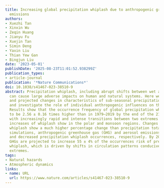 ```yaml
---
title: Increasing global precipitation whiplash due to anthropogenic greenhouse gas
  emissions
authors:
- Xuezhi Tan
- Xinxin Wu
- Zeqin Huang
- Jianyu Fu
- Xuejin Tan
- Simin Deng
- Yaxin Liu
- Thian Yew Gan
- Bingjun Liu
date: '2023-05-01'
publishDate: '2025-08-23T11:01:52.938299Z'
publication_types:
- article-journal
publication: '*Nature Communications*'
doi: 10.1038/s41467-023-38510-9
abstract: Precipitation whiplash, including abrupt shifts between wet and dry extremes,
  can cause large adverse impacts on human and natural systems. Here we quantify observed
  and projected changes in characteristics of sub-seasonal precipitation whiplash
  and investigate the role of individual anthropogenic influences on these changes.
  Results show that the occurrence frequency of global precipitation whiplash is projected
  to be 2.56 ± 0.16 times higher than in 1979–2019 by the end of the 21st Century,
  with increasingly rapid and intense transitions between two extremes. The most dramatic
  increases of whiplash show in the polar and monsoon regions. Changes in precipitation
  whiplash show a much higher percentage change than precipitation totals. In historical
  simulations, anthropogenic greenhouse gas (GHG) and aerosol emissions have increased
  and decreased precipitation whiplash occurrences, respectively. By 2079, anthropogenic
  GHGs are projected to increase 55 ± 4% of the occurrences risk of precipitation
  whiplash, which is driven by shifts in circulation patterns conducive to precipitation
  extremes.
tags:
- Natural hazards
- Atmospheric dynamics
links:
- name: URL
  url: https://www.nature.com/articles/s41467-023-38510-9
---
```

